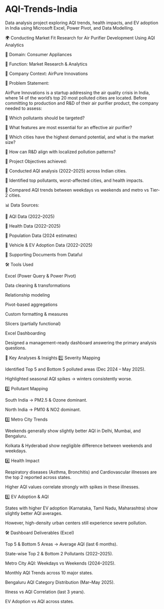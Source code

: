 # AQI-Trends-India
Data analysis project exploring AQI trends, health impacts, and EV adoption in India using Microsoft Excel, Power Pivot, and Data Modelling.

🌍 Conducting Market Fit Research for Air Purifier Development Using AQI Analytics

📌 Domain: Consumer Appliances

📌 Function: Market Research & Analytics

📌 Company Context: AirPure Innovations

📝 Problem Statement:

AirPure Innovations is a startup addressing the air quality crisis in India, where 14 of the world’s top 20 most polluted cities are located. Before committing to production and R&D of their air purifier product, the company needed to assess:

📌 Which pollutants should be targeted?

📌 What features are most essential for an effective air purifier?

📌 Which cities have the highest demand potential, and what is the market size?

📌 How can R&D align with localized pollution patterns?
 
 🎯 Project Objectives achieved:

📌 Conducted AQI analysis (2022–2025) across Indian cities.

📌 Identified top pollutants, worst-affected cities, and health impacts.

📌 Compared AQI trends between weekdays vs weekends and metro vs Tier-2 cities.

📊 Data Sources:

📌 AQI Data (2022–2025)

📌 Health Data (2022–2025)

📌 Population Data (2024 estimates)

📌 Vehicle & EV Adoption Data (2022–2025)

📌 Supporting Documents from Dataful

🛠 Tools Used

Excel (Power Query & Power Pivot)

Data cleaning & transformations

Relationship modeling

Pivot-based aggregations

Custom formatting & measures

Slicers (partially functional)

Excel Dashboarding

Designed a management-ready dashboard answering the primary analysis questions.

📌 Key Analyses & Insights
1️⃣ Severity Mapping

Identified Top 5 and Bottom 5 polluted areas (Dec 2024 – May 2025).

Highlighted seasonal AQI spikes → winters consistently worse.

2️⃣ Pollutant Mapping

South India → PM2.5 & Ozone dominant.

North India → PM10 & NO2 dominant.

3️⃣ Metro City Trends

Weekends generally show slightly better AQI in Delhi, Mumbai, and Bengaluru.

Kolkata & Hyderabad show negligible difference between weekends and weekdays.

4️⃣ Health Impact

Respiratory diseases (Asthma, Bronchitis) and Cardiovascular illnesses are the top 2 reported across states.

Higher AQI values correlate strongly with spikes in these illnesses.

5️⃣ EV Adoption & AQI

States with higher EV adoption (Karnataka, Tamil Nadu, Maharashtra) show slightly better AQI averages.

However, high-density urban centers still experience severe pollution.

🛠 Dashboard Deliverables (Excel)

Top 5 & Bottom 5 Areas → Average AQI (last 6 months).

State-wise Top 2 & Bottom 2 Pollutants (2022–2025).

Metro City AQI: Weekdays vs Weekends (2024–2025).

Monthly AQI Trends across 10 major states.

Bengaluru AQI Category Distribution (Mar–May 2025).

Illness vs AQI Correlation (last 3 years).

EV Adoption vs AQI across states.
